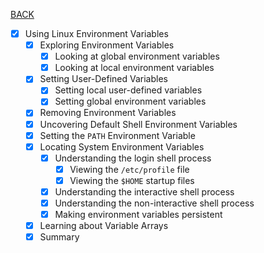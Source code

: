 [BACK](../README.md)
- [x] Using Linux Environment Variables
    - [x] Exploring Environment Variables
        - [x] Looking at global environment variables
        - [x] Looking at local environment variables
    - [x] Setting User-Defined Variables
        - [x] Setting local user-defined variables
        - [x] Setting global environment variables
    - [x] Removing Environment Variables
    - [x] Uncovering Default Shell Environment Variables
    - [x] Setting the `PATH` Environment Variable
    - [x] Locating System Environment Variables
        - [x] Understanding the login shell process
            - [x] Viewing the `/etc/profile` file
            - [x] Viewing the `$HOME` startup files
        - [x] Understanding the interactive shell process
        - [x] Understanding the non-interactive shell process
        - [x] Making environment variables persistent
    - [x] Learning about Variable Arrays
    - [x] Summary